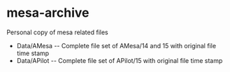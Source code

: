 # mesa-archive
Personal copy of mesa related files

* Data/AMesa  -- Complete file set of AMesa/14 and 15 with original file time stamp 
* Data/APilot -- Complete file set of APilot/15 with original file time stamp
